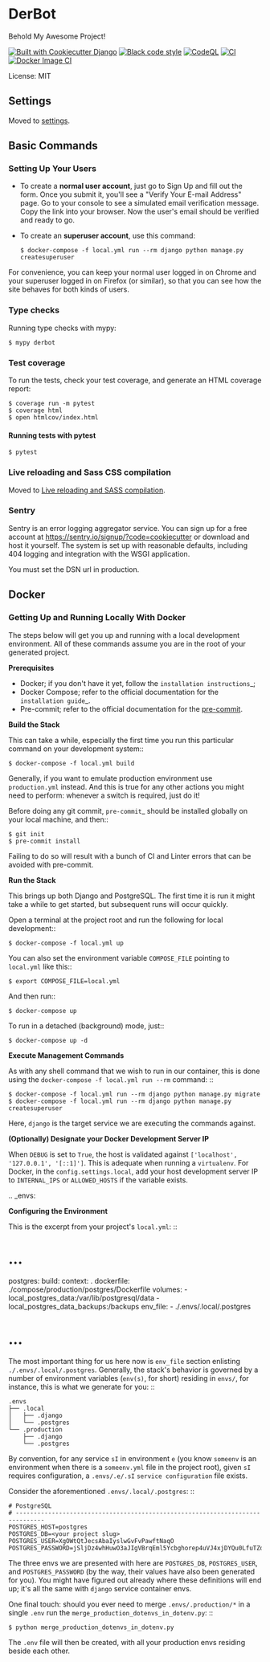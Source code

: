 # DerBot

Behold My Awesome Project!

[![Built with Cookiecutter Django](https://img.shields.io/badge/built%20with-Cookiecutter%20Django-ff69b4.svg?logo=cookiecutter)](https://github.com/cookiecutter/cookiecutter-django/)
[![Black code style](https://img.shields.io/badge/code%20style-black-000000.svg)](https://github.com/ambv/black)
[![CodeQL](https://github.com/bdunnette/derbot-docker/actions/workflows/codeql-analysis.yml/badge.svg)](https://github.com/bdunnette/derbot-docker/actions/workflows/codeql-analysis.yml)
[![CI](https://github.com/bdunnette/derbot-docker/actions/workflows/ci.yml/badge.svg)](https://github.com/bdunnette/derbot-docker/actions/workflows/ci.yml)
[![Docker Image CI](https://github.com/bdunnette/derbot-docker/actions/workflows/docker-image.yml/badge.svg)](https://github.com/bdunnette/derbot-docker/actions/workflows/docker-image.yml)

License: MIT

## Settings

Moved to [settings](http://cookiecutter-django.readthedocs.io/en/latest/settings.html).

## Basic Commands

### Setting Up Your Users

-   To create a **normal user account**, just go to Sign Up and fill out the form. Once you submit it, you'll see a "Verify Your E-mail Address" page. Go to your console to see a simulated email verification message. Copy the link into your browser. Now the user's email should be verified and ready to go.

-   To create an **superuser account**, use this command:

        $ docker-compose -f local.yml run --rm django python manage.py createsuperuser

For convenience, you can keep your normal user logged in on Chrome and your superuser logged in on Firefox (or similar), so that you can see how the site behaves for both kinds of users.

### Type checks

Running type checks with mypy:

    $ mypy derbot

### Test coverage

To run the tests, check your test coverage, and generate an HTML coverage report:

    $ coverage run -m pytest
    $ coverage html
    $ open htmlcov/index.html

#### Running tests with pytest

    $ pytest

### Live reloading and Sass CSS compilation

Moved to [Live reloading and SASS compilation](http://cookiecutter-django.readthedocs.io/en/latest/live-reloading-and-sass-compilation.html).

### Sentry

Sentry is an error logging aggregator service. You can sign up for a free account at <https://sentry.io/signup/?code=cookiecutter> or download and host it yourself.
The system is set up with reasonable defaults, including 404 logging and integration with the WSGI application.

You must set the DSN url in production.

## Docker

### Getting Up and Running Locally With Docker

The steps below will get you up and running with a local development environment.
All of these commands assume you are in the root of your generated project.


**Prerequisites**

* Docker; if you don't have it yet, follow the `installation instructions`_;
* Docker Compose; refer to the official documentation for the `installation guide`_.
* Pre-commit; refer to the official documentation for the [pre-commit](https://pre-commit.com/#install).


**Build the Stack**

This can take a while, especially the first time you run this particular command on your development system::

    $ docker-compose -f local.yml build

Generally, if you want to emulate production environment use ``production.yml`` instead. And this is true for any other actions you might need to perform: whenever a switch is required, just do it!

Before doing any git commit, `pre-commit`_ should be installed globally on your local machine, and then::

    $ git init
    $ pre-commit install

Failing to do so will result with a bunch of CI and Linter errors that can be avoided with pre-commit.


**Run the Stack**

This brings up both Django and PostgreSQL. The first time it is run it might take a while to get started, but subsequent runs will occur quickly.

Open a terminal at the project root and run the following for local development::

    $ docker-compose -f local.yml up

You can also set the environment variable ``COMPOSE_FILE`` pointing to ``local.yml`` like this::

    $ export COMPOSE_FILE=local.yml

And then run::

    $ docker-compose up

To run in a detached (background) mode, just::

    $ docker-compose up -d


**Execute Management Commands**

As with any shell command that we wish to run in our container, this is done using the ``docker-compose -f local.yml run --rm`` command: ::

    $ docker-compose -f local.yml run --rm django python manage.py migrate
    $ docker-compose -f local.yml run --rm django python manage.py createsuperuser

Here, ``django`` is the target service we are executing the commands against.


**(Optionally) Designate your Docker Development Server IP**

When ``DEBUG`` is set to ``True``, the host is validated against ``['localhost', '127.0.0.1', '[::1]']``. This is adequate when running a ``virtualenv``. For Docker, in the ``config.settings.local``, add your host development server IP to ``INTERNAL_IPS`` or ``ALLOWED_HOSTS`` if the variable exists.


.. _envs:

**Configuring the Environment**

This is the excerpt from your project's ``local.yml``: ::

  # ...

  postgres:
    build:
      context: .
      dockerfile: ./compose/production/postgres/Dockerfile
    volumes:
      - local_postgres_data:/var/lib/postgresql/data
      - local_postgres_data_backups:/backups
    env_file:
      - ./.envs/.local/.postgres

  # ...

The most important thing for us here now is ``env_file`` section enlisting ``./.envs/.local/.postgres``. Generally, the stack's behavior is governed by a number of environment variables (`env(s)`, for short) residing in ``envs/``, for instance, this is what we generate for you: ::

    .envs
    ├── .local
    │   ├── .django
    │   └── .postgres
    └── .production
        ├── .django
        └── .postgres

By convention, for any service ``sI`` in environment ``e`` (you know ``someenv`` is an environment when there is a ``someenv.yml`` file in the project root), given ``sI`` requires configuration, a ``.envs/.e/.sI`` `service configuration` file exists.

Consider the aforementioned ``.envs/.local/.postgres``: ::

    # PostgreSQL
    # ------------------------------------------------------------------------------
    POSTGRES_HOST=postgres
    POSTGRES_DB=<your project slug>
    POSTGRES_USER=XgOWtQtJecsAbaIyslwGvFvPawftNaqO
    POSTGRES_PASSWORD=jSljDz4whHuwO3aJIgVBrqEml5Ycbghorep4uVJ4xjDYQu0LfuTZdctj7y0YcCLu

The three envs we are presented with here are ``POSTGRES_DB``, ``POSTGRES_USER``, and ``POSTGRES_PASSWORD`` (by the way, their values have also been generated for you). You might have figured out already where these definitions will end up; it's all the same with ``django`` service container envs.

One final touch: should you ever need to merge ``.envs/.production/*`` in a single ``.env`` run the ``merge_production_dotenvs_in_dotenv.py``: ::

    $ python merge_production_dotenvs_in_dotenv.py

The ``.env`` file will then be created, with all your production envs residing beside each other.
